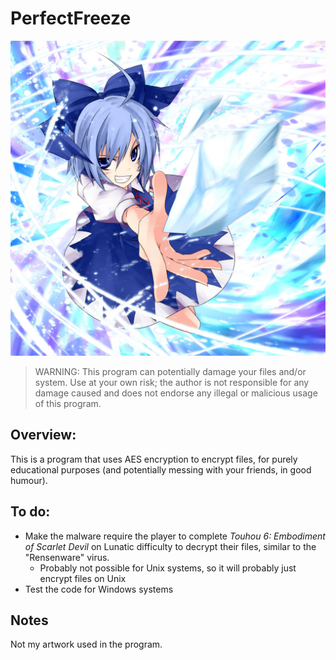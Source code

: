 # PerfectFreeze

![image info](assets/cirno.jpg)

> WARNING: This program can potentially damage your files and/or system. Use at your own risk; the author is not responsible for any damage caused and does not endorse any illegal or malicious usage of this program. 

## Overview:
This is a program that uses AES encryption to encrypt files, for purely educational purposes (and potentially messing with your friends, in good humour).

## To do:
* Make the malware require the player to complete *Touhou 6: Embodiment of Scarlet Devil* on Lunatic difficulty to decrypt their files, similar to the "Rensenware" virus.
    * Probably not possible for Unix systems, so it will probably just encrypt files on Unix
* Test the code for Windows systems

## Notes
Not my artwork used in the program.